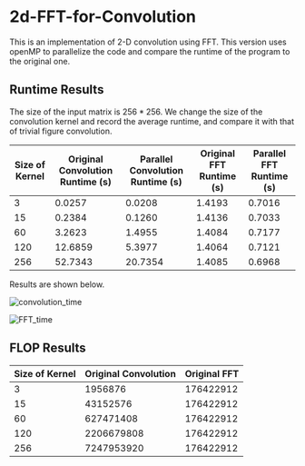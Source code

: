 # 2d-FFT-for-Convolution
This is an implementation of 2-D convolution using FFT. 
This version uses openMP to parallelize the code and compare the runtime of the program to the original one. 
## Runtime Results
The size of the input matrix is $256*256$.
We change the size of the convolution kernel and record the average runtime, and compare it with that of trivial figure convolution.

| Size of Kernel | Original Convolution Runtime (s) | Parallel Convolution Runtime (s) | Original FFT Runtime (s) | Parallel FFT Runtime (s) |
| -------- | -------- | -------- | -------- | -------- |
| 3 | 0.0257 | 0.0208 | 1.4193 | 0.7016 |
| 15 | 0.2384 | 0.1260 | 1.4136 | 0.7033 |
| 60 | 3.2623 | 1.4955 | 1.4084 | 0.7177 |
| 120 | 12.6859 | 5.3977 | 1.4064 | 0.7121 |
| 256 | 52.7343 | 20.7354 | 1.4085 | 0.6968 |


Results are shown below.

![convolution_time](https://github.com/Julien-Sun/2d-FFT-for-Convolution-/assets/67185297/f3b62ab0-6c90-407a-ae76-04dbe85f8901)

![FFT_time](https://github.com/Julien-Sun/2d-FFT-for-Convolution-/assets/67185297/b8178da6-11f1-42e9-9a28-d87c77ad2c09)

## FLOP Results

| Size of Kernel | Original Convolution | Original FFT |
| -------- | -------- | -------- |
| 3 | 1956876 | 176422912 |
| 15 | 43152576 | 176422912 |
| 60 | 627471408 | 176422912 |
| 120 | 2206679808 | 176422912 |
| 256 | 7247953920 | 176422912 |
